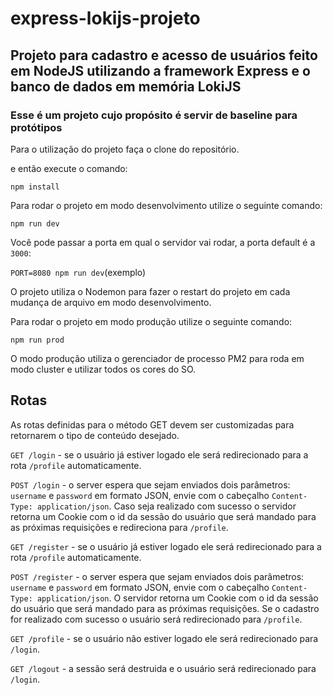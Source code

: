 # express-lokijs-projeto

## Projeto para cadastro e acesso de usuários feito em NodeJS utilizando a framework Express e o banco de dados em memória LokiJS

### Esse é um projeto cujo propósito é servir de baseline para protótipos

Para o utilização do projeto faça o clone do repositório.

e então execute o comando:

`npm install`

Para rodar o projeto em modo desenvolvimento utilize o seguinte comando:

`npm run dev`

Você pode passar a porta em qual o servidor vai rodar, a porta default é a `3000`:

`PORT=8080 npm run dev`(exemplo)

O projeto utiliza o Nodemon para fazer o restart do projeto em cada mudança de arquivo em modo desenvolvimento.

Para rodar o projeto em modo produção utilize o seguinte comando:

`npm run prod`

O modo produção utiliza o gerenciador de processo PM2 para roda em modo cluster e utilizar todos os cores do SO.

## Rotas

As rotas definidas para o método GET devem ser customizadas para retornarem o tipo de conteúdo desejado.

`GET /login` - se o usuário já estiver logado ele será redirecionado para a rota `/profile` automaticamente.

`POST /login` - o server espera que sejam enviados dois parâmetros: `username` e `password` em formato JSON, envie com o cabeçalho `Content-Type: application/json`. Caso seja realizado com sucesso o servidor retorna um Cookie com o id da sessão do usuário que será mandado para as próximas requisições e redireciona para `/profile`.

`GET /register` - se o usuário já estiver logado ele será redirecionado para a rota `/profile` automaticamente.

`POST /register` - o server espera que sejam enviados dois parâmetros: `username` e `password` em formato JSON, envie com o cabeçalho `Content-Type: application/json`. O servidor retorna um Cookie com o id da sessão do usuário que será mandado para as próximas requisições. Se o cadastro for realizado com sucesso o usuário será redirecionado para `/profile`.

`GET /profile` - se o usuário não estiver logado ele será redirecionado para `/login`.

`GET /logout` - a sessão será destruida e o usuário será redirecionado para `/login`.
